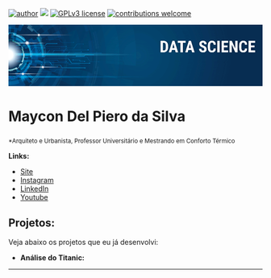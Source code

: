 [![author](https://img.shields.io/badge/author-carlosfab-red.svg)](https://www.linkedin.com/in/carlosfab) [![](https://img.shields.io/badge/python-3.7+-blue.svg)](https://www.python.org/downloads/release/python-365/) [![GPLv3 license](https://img.shields.io/badge/License-GPLv3-blue.svg)](http://perso.crans.org/besson/LICENSE.html) [![contributions welcome](https://img.shields.io/badge/contributions-welcome-brightgreen.svg?style=flat)](https://github.com/carlosfab/data_science/issues)

<p align="center">
  <img src="banner.png" >
</p>

# Maycon Del Piero da Silva
<sub>*Arquiteto e Urbanista, Professor Universitário e Mestrando em Conforto Térmico</sub>




**Links:**
* [Site](https://maycondelpiero.com.br)
* [Instagram](https://instagram.com/maycondelpiero)
* [LinkedIn](https://www.linkedin.com/in/maycondelpiero)
* [Youtube](https://www.youtube.com/maycon)


## Projetos:
Veja abaixo os projetos que eu já desenvolvi:

* **Análise do Titanic:** 
---





